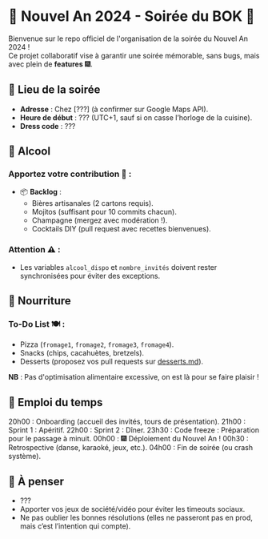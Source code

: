 # 🎉 Nouvel An 2024 - Soirée du BOK 🍾

Bienvenue sur le repo officiel de l'organisation de la soirée du Nouvel An 2024 !  
Ce projet collaboratif vise à garantir une soirée mémorable, sans bugs, mais avec plein de **features** 🎆.

## 📍 Lieu de la soirée
- **Adresse** : Chez [???] (à confirmer sur Google Maps API).
- **Heure de début** : ??? (UTC+1, sauf si on casse l’horloge de la cuisine).
- **Dress code** : ???

## 🍹 Alcool
### Apportez votre contribution 🍾 :
- 📦 **Backlog** :
  - Bières artisanales (2 cartons requis).
  - Mojitos (suffisant pour 10 commits chacun).
  - Champagne (mergez avec modération !).
  - Cocktails DIY (pull request avec recettes bienvenues).

### Attention ⚠️ : 
- Les variables `alcool_dispo` et `nombre_invités` doivent rester synchronisées pour éviter des exceptions.

## 🍔 Nourriture
### **To-Do List** 🍽️ :
- Pizza (`fromage1`, `fromage2`, `fromage3`, `fromage4`).
- Snacks (chips, cacahuètes, bretzels).
- Desserts (proposez vos pull requests sur [desserts.md](desserts.md)).

**NB** : Pas d'optimisation alimentaire excessive, on est là pour se faire plaisir !

## 📅 Emploi du temps
20h00 : Onboarding (accueil des invités, tours de présentation).
21h00 : Sprint 1 : Apéritif.
22h00 : Sprint 2 : Dîner.
23h30 : Code freeze : Préparation pour le passage à minuit.
00h00 : 🎆 Déploiement du Nouvel An !
00h30 : Retrospective (danse, karaoké, jeux, etc.).
04h00 : Fin de soirée (ou crash système).

## 🧠 À penser
- ???
- Apporter vos jeux de société/vidéo pour éviter les timeouts sociaux.
- Ne pas oublier les bonnes résolutions (elles ne passeront pas en prod, mais c’est l’intention qui compte).
